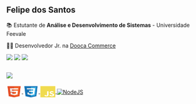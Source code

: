 <h2>Felipe dos Santos</h2>

<p>📚 Estutante de <strong>Análise e Desenvolvimento de Sistemas</strong> - Universidade Feevale</p>
<p>👨‍💻 Desenvolvedor Jr. na <a href="https://dooca.com.br/" target="_blank">Dooca Commerce</a>

<!-- social medias icons -->
<div>
  <a href="https://instagram.com/santos.felipee" target="_blank" rel="external"><img src="https://img.shields.io/badge/-Instagram-%23E4405F?style=for-the-badge&logo=instagram&logoColor=white" target="_blank"></a>
 <a href = "mailto:ofelipe.dev@gmail.com"><img src="https://img.shields.io/badge/-Gmail-%23333?style=for-the-badge&logo=gmail&logoColor=white" target="_blank"></a>
 <a href="https://www.linkedin.com/in/felipe-dos-santos-1869a0221/" target="_blank"><img src="https://img.shields.io/badge/-LinkedIn-%230077B5?style=for-the-badge&logo=linkedin&logoColor=white" target="_blank"></a>
</div>

##

<!-- github stats -->
<div>
 <a href="https://github.com/ofelipesant">
  <img height="180em" src="https://github-readme-stats.vercel.app/api?username=ofelipesant&show_icons=true&theme=tokyonight&include_all_commits=true&count_private=true"/>
  <!--<img height="180em" src="https://github-readme-stats.vercel.app/api/top-langs/?username=ofelipesant&layout=compact&langs_count=7&theme=tokyonight"/>-->
</div>
  <br>

<!-- dev icons -->
<div>
  <img align="center" alt="HTML" height="30" width="40" src="https://raw.githubusercontent.com/devicons/devicon/master/icons/html5/html5-original.svg">
  <img align="center" alt="CSS" height="30" width="40" src="https://raw.githubusercontent.com/devicons/devicon/master/icons/css3/css3-original.svg">
  <img align="center" alt="JavaScript" height="30" width="40" src="https://raw.githubusercontent.com/devicons/devicon/master/icons/javascript/javascript-plain.svg">
  <img align="center" alt="NodeJS" height="30" width="40" src="https://cdn.jsdelivr.net/gh/devicons/devicon/icons/nodejs/nodejs-original.svg" />
</div>
